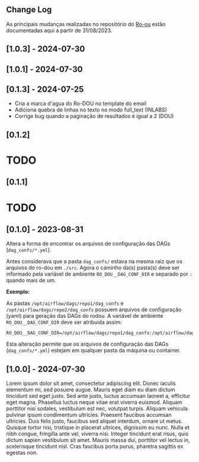 ## Change Log

As principais mudanças realizadas no repositório do [Ro-ou](https://github.com/gestaogovbr/Ro-dou) estão documentadas aqui a partir de 31/08/2023.
## [1.0.3] - 2024-07-30
<!-- Release notes generated using configuration in .github/release.yml at main -->

## [1.0.1] - 2024-07-30
<!-- Release notes generated using configuration in .github/release.yml at main -->

## [0.1.3] - 2024-07-25
- Cria a marca d'agua do Ro-DOU no template do email
- Adiciona quebra de linhas no texto no modo full_text (INLABS)
- Corrige bug quando a paginação de resultados é igual a 2 (DOU)

## [0.1.2]
# TODO

## [0.1.1]
# TODO

## [0.1.0] - 2023-08-31

Altera a forma de encontrar os arquivos de configuração das DAGs (`dag_confs/*.yml`).

Antes considerava que a pasta `dag_confs/` estava na mesma raiz que os arquivos do ro-dou em `./src`. Agora o caminho da(s) pasta(s) deve ser informado pela variável de ambiente `RO_DOU__DAG_CONF_DIR` e separado por `:` quando mais de um.

**Exemplo:**

As pastas `/opt/airflow/dags/repo1/dag_confs` e `/opt/airflow/dags/repo2/dag_confs` possuem arquivos de configuração (yaml) para geração das DAGs do rodou. A variável de ambiente `RO_DOU__DAG_CONF_DIR` deve ser atribuída assim:

```shell
RO_DOU__DAG_CONF_DIR=/opt/airflow/dags/repo1/dag_confs:/opt/airflow/dags/repo2/dag_confs
```

Esta alteração permite que os arquivos de configuração das DAGs (`dag_confs/*.yml`) estejam em qualquer pasta da máquina ou container.
## [1.0.0] - 2024-07-30
Lorem ipsum dolor sit amet, consectetur adipiscing elit. Donec iaculis elementum mi, sed posuere augue. Mauris eget diam eu diam dictum tincidunt sed eget justo. Sed ante justo, luctus accumsan laoreet a, efficitur eget magna. Phasellus luctus neque vitae erat viverra euismod. Aliquam porttitor nisi sodales, vestibulum est nec, volutpat turpis. Aliquam vehicula pulvinar ipsum condimentum ultricies. Praesent faucibus accumsan ultricies. Duis felis justo, faucibus sed aliquet interdum, ornare ut metus. Quisque tortor nisi, tristique in placerat ultrices, dignissim eu nunc. Nulla et nibh congue, fringilla ante vel, viverra nisi. Integer tincidunt erat risus, quis dictum sapien vestibulum sit amet. Mauris massa dui, porttitor vel lectus in, scelerisque tincidunt nisl. Cras faucibus porta purus, pharetra sagittis ex egestas non.

